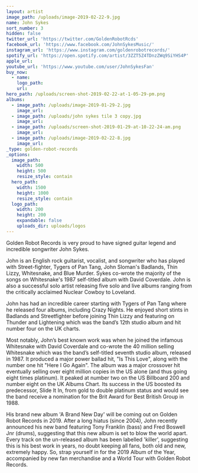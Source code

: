 ```yaml
---
layout: artist
image_path: /uploads/image-2019-02-22-9.jpg
name: John Sykes
sort_number: 3
hidden: false
twitter_url: 'https://twitter.com/GoldenRobotRcds'
facebook_url: 'https://www.facebook.com/JohnSykesMusic/'
instagram_url: 'https://www.instagram.com/goldenrobotrecords/'
spotify_url: 'https://open.spotify.com/artist/3ZZT5Z4TDnzZWq9SiYHS4P'
apple_url:
youtube_url: 'https://www.youtube.com/user/JohnSykesFan'
buy_now:
  - name:
    logo_path:
    url:
hero_path: /uploads/screen-shot-2019-02-22-at-1-05-29-pm.png
albums:
  - image_path: /uploads/image-2019-01-29-2.jpg
    image_url:
  - image_path: /uploads/john sykes tile 3 copy.jpg
    image_url:
  - image_path: /uploads/screen-shot-2019-01-29-at-10-22-24-am.png
    image_url:
  - image_path: /uploads/image-2019-02-22-8.jpg
    image_url:
_type: golden-robot-records
_options:
  image_path:
    width: 500
    height: 500
    resize_style: contain
  hero_path:
    width: 1500
    height: 1000
    resize_style: contain
  logo_path:
    width: 200
    height: 200
    expandable: false
    uploads_dir: uploads/logos
---
```


Golden Robot Records is very proud to have signed guitar legend and incredible songwriter John Sykes.

John is an English rock guitarist, vocalist, and songwriter who has played with Street-fighter, Tygers of Pan Tang, John Sloman's Badlands, Thin Lizzy, Whitesnake, and Blue Murder. Sykes co-wrote the majority of the songs on Whitesnake's 1987 self-titled album with David Coverdale. John is also a successful solo artist releasing five solo and live albums ranging from the critically acclaimed Nuclear Cowboy to Loveland.

John has had an incredible career starting with Tygers of Pan Tang where he released four albums, including Crazy Nights. He enjoyed short stints in Badlands and Streetfighter before joining Thin Lizzy and featuring on Thunder and Lightening which was the band’s 12th studio album and hit number four on the UK charts.&nbsp;

Most notably, John’s best known work was when he joined the infamous Whitesnake with David Coverdale and co-wrote the 40 million selling Whitesnake which was the band’s self-titled seventh studio album, released in 1987. It produced a major power ballad hit, "Is This Love", along with the number one hit "Here I Go Again". The album was a major crossover hit eventually selling over eight million copies in the US alone (and thus going eight times platinum). It peaked at number two on the US Billboard 200 and number eight on the UK Albums Chart. Its success in the US boosted its predecessor, Slide It In, from gold to double platinum status and would see the band receive a nomination for the Brit Award for Best British Group in 1988.

His brand new album 'A Brand New Day' will be coming out on Golden Robot Records in 2019. After a long hiatus (since 2004), John recently announced his new band featuring Tony Franklin (bass) and Fred Boswell Jnr (drums), suggesting that this new album is set to blow the world apart. Every track on the un-released album has been labelled 'killer', suggesting this is his best work in years, no doubt keeping all fans, both old and new, extremely happy. So, strap yourself in for the 2019 Album of the Year, accompanied by new fan merchandise and a World Tour with Golden Robot Records.